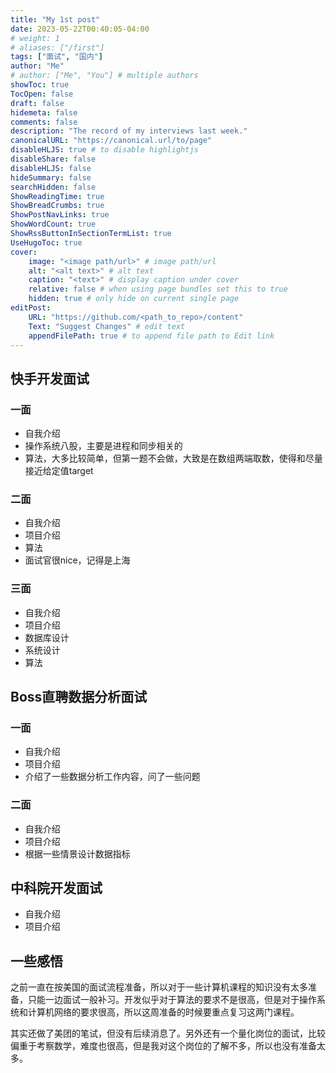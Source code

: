 ```yaml
---
title: "My 1st post"
date: 2023-05-22T00:40:05-04:00
# weight: 1
# aliases: ["/first"]
tags: ["面试", "国内"]
author: "Me"
# author: ["Me", "You"] # multiple authors
showToc: true
TocOpen: false
draft: false
hidemeta: false
comments: false
description: "The record of my interviews last week."
canonicalURL: "https://canonical.url/to/page"
disableHLJS: true # to disable highlightjs
disableShare: false
disableHLJS: false
hideSummary: false
searchHidden: false
ShowReadingTime: true
ShowBreadCrumbs: true
ShowPostNavLinks: true
ShowWordCount: true
ShowRssButtonInSectionTermList: true
UseHugoToc: true
cover:
    image: "<image path/url>" # image path/url
    alt: "<alt text>" # alt text
    caption: "<text>" # display caption under cover
    relative: false # when using page bundles set this to true
    hidden: true # only hide on current single page
editPost:
    URL: "https://github.com/<path_to_repo>/content"
    Text: "Suggest Changes" # edit text
    appendFilePath: true # to append file path to Edit link
---
```


## 快手开发面试

### 一面

- 自我介绍
- 操作系统八股，主要是进程和同步相关的
- 算法，大多比较简单，但第一题不会做，大致是在数组两端取数，使得和尽量接近给定值target

### 二面

- 自我介绍
- 项目介绍
- 算法
- 面试官很nice，记得是上海

### 三面

- 自我介绍
- 项目介绍
- 数据库设计
- 系统设计
- 算法

## Boss直聘数据分析面试

### 一面

- 自我介绍
- 项目介绍
- 介绍了一些数据分析工作内容，问了一些问题

### 二面

- 自我介绍
- 项目介绍
- 根据一些情景设计数据指标

## 中科院开发面试

- 自我介绍
- 项目介绍

## 一些感悟

之前一直在按美国的面试流程准备，所以对于一些计算机课程的知识没有太多准备，只能一边面试一般补习。开发似乎对于算法的要求不是很高，但是对于操作系统和计算机网络的要求很高，所以这周准备的时候要重点复习这两门课程。

其实还做了美团的笔试，但没有后续消息了。另外还有一个量化岗位的面试，比较偏重于考察数学，难度也很高，但是我对这个岗位的了解不多，所以也没有准备太多。
